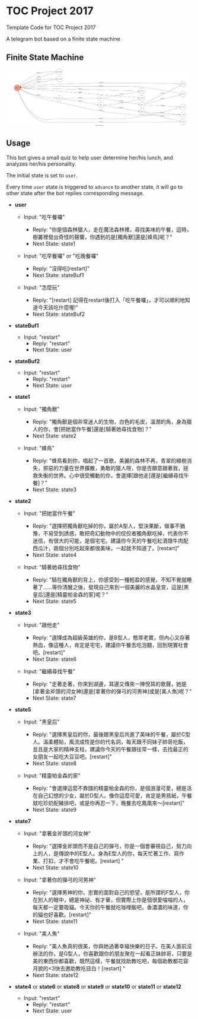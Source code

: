 # TOC Project 2017

Template Code for TOC Project 2017

A telegram bot based on a finite state machine



## Finite State Machine
![fsm](./img/show-fsm.png)


## Usage
This bot gives a small quiz to help user determine her/his lunch, and analyzes her/his personality.

The initial state is set to `user`.

Every time `user` state is triggered to `advance` to another state, it will go to other state after the bot replies corresponding message.

* **user**
	* Input: "吃午餐囉"
		* Reply: "你是個森林獵人，走在魔法森林裡，尋找美味的午餐，這時，樹叢裡發出奇怪的聲響，你遇到的是[獨角獸]還是[蜂鳥]呢？"
		* Next State: state1
	

	* Input: "吃早餐囉" or "吃晚餐囉"
		* Reply: "沒得吃[restart]"
		* Next State: stateBuf1
		
	* Input: "怎麼玩"
		* Reply: "[restart] 記得在restart後打入「吃午餐囉」，才可以順利地知道今天該吃什麼喔!"
		* Next State: stateBuf2
* **stateBuf1**
	* Input: "restart"
		* Reply: "restart"
		* Next State: user
* **stateBuf2**
	* Input: "restart"
		* Reply: "restart"
		* Next State: user

* **state1**
	* Input: "獨角獸"
		* Reply: "獨角獸是個非常迷人的生物，白色的毛皮，溫潤的角，身為獵人的你，會[把她當作午餐]還是[騎著她尋找食物]？"
		* Next State: state2
	

	* Input: "蜂鳥"
		* Reply: "蜂鳥看到你，唱起了一首歌，美麗的森林不再，青翠的綠樹消失，邪惡的力量在世界擴散，勇敢的獵人呀，你是否願意跟著我，拯救失衡的世界。心中很受觸動的你，會選擇[跟他走]還是[繼續尋找午餐]？"
		* Next State: state3

* **state2**
	* Input: "把她當作午餐"
		* Reply: "選擇把獨角獸吃掉的你，屬於A型人，堅決果斷，做事不猶豫，不易受到誘惑，敢把奇幻動物中的佼佼者獨角獸吃掉，代表你不迷信，有很大的可能，是個宅宅。建議你今天的午餐吃紅酒燉牛肉配西瓜汁，兩個分別吃起來都很美味，一起就不知道了。[restart]"
		* Next State: state4
	

	* Input: "騎著她尋找食物"
		* Reply: "騎在獨角獸的背上，你感受到一種輕盈的感覺，不知不覺就睡著了……等你清醒之後，發現自己來到一個美麗的水晶皇宮，這是[黑皇后]還是[精靈帕金森的家]呢？"
		* Next State: state5

* **state3**
	* Input: "跟他走"
		* Reply: "選擇成為超級英雄的你，是B型人，憨厚老實，但內心又存著熱血，像這種人，肯定是宅宅，建議你午餐去吃泡麵，回到現實社會吧。[restart]"
		* Next State: state6
	

	* Input: "繼續尋找午餐"
		* Reply: "走著走著，你來到湖邊，耳邊又傳來一陣悅耳的歌聲，她是[拿著金斧頭的河女神]還是[拿著你的彈弓的河男神]或是[美人魚]呢？"
		* Next State: state7

* **state5**
	* Input: "黑皇后"
		* Reply: "選擇黑皇后的你，最後跟黑皇后共進了美味的午餐，屬於C型人。溫柔體貼，風流成性是你的代名詞，每天跟不同妹子帥哥吃飯，並且是大家的精神支柱，建議你今天的午餐跟往常一樣，去找最正的女朋友一起吃大豆豆吧。[restart]"
		* Next State: state8
	

	* Input: "精靈帕金森的家"
		* Reply: "會選擇這麼不靠譜的精靈帕金森的你，是個浪漫可愛，總是活在自己幻想的少女，屬於D型人。像你這麼可愛，肯定是男孩紙，午餐就吃珍奶配豬排吧，或是你再忍一下，晚餐去吃鳳凰來～[restart]"
		* Next State: state9

* **state7**
	* Input: "拿著金斧頭的河女神"
		* Reply: "選擇金斧頭而不是自己的彈弓，你是一個會審視自己，努力向上的人，是傳說中的E型人。身為E型人的你，每天忙著工作、寫作業、打扣，才不會吃午餐呢。[restart] "
		* Next State: state10
	

	* Input: "拿著你的彈弓的河男神"
		* Reply: "選擇男神的你，忠實的面對自己的慾望，是所謂的F型人，你在別人的眼中，總是神祕、有才華，但實際上你是個很愛喵喵的人，每天都一定要吸貓。今天你的午餐就吃咖哩飯吧，香濃濃的味道，你的貓也好喜歡。[restart]"
		* Next State: state11
		
	* Input: "美人魚"
		* Reply: "美人魚真的很美，你與她過著幸福快樂的日子。在美人面前沒辦法的你，是G型人，你喜歡跟你的朋友聚在一起看正妹帥哥，只要是美的東西你都喜歡，既然這樣，午餐就找助教吃吧，每個助教都花容月貌的<3快去邀助教吃目白！[restart] "
		* Next State: state12
* **state4** or **state6** or **state8** or **state9** or **state10** or **state11** or **state12**
	* Input: "restart"
		* Reply: "restart"
		* Next State: user



